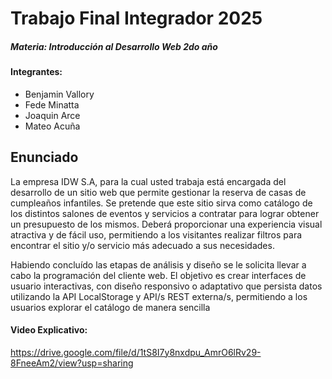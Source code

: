 # Trabajo Final Integrador 2025

##### Materia: Introducción al Desarrollo Web 2do año

#### Integrantes:

- Benjamin Vallory
- Fede Minatta
- Joaquin Arce
- Mateo Acuña

## Enunciado

La empresa IDW S.A, para la cual usted trabaja está encargada del desarrollo de un sitio web que permite
gestionar la reserva de casas de cumpleaños infantiles. Se pretende que este sitio sirva como catálogo de los
distintos salones de eventos y servicios a contratar para lograr obtener un presupuesto de los mismos.
Deberá proporcionar una experiencia visual atractiva y de fácil uso, permitiendo a los visitantes realizar
filtros para encontrar el sitio y/o servicio más adecuado a sus necesidades.

Habiendo concluído las etapas de análisis y diseño se le solicita llevar a cabo la programación del cliente
web. El objetivo es crear interfaces de usuario interactivas, con diseño responsivo o adaptativo que persista
datos utilizando la API LocalStorage y API/s REST externa/s, permitiendo a los usuarios explorar el catálogo
de manera sencilla

#### Video Explicativo:
https://drive.google.com/file/d/1tS8I7y8nxdpu_AmrO6lRv29-8FneeAm2/view?usp=sharing
